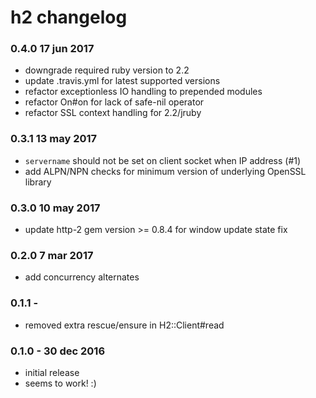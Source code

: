 h2 changelog
============

### 0.4.0 17 jun 2017

* downgrade required ruby version to 2.2
* update .travis.yml for latest supported versions
* refactor exceptionless IO handling to prepended modules
* refactor On#on for lack of safe-nil operator
* refactor SSL context handling for 2.2/jruby

### 0.3.1 13 may 2017

* `servername` should not be set on client socket when IP address (#1)
* add ALPN/NPN checks for minimum version of underlying OpenSSL library

### 0.3.0 10 may 2017

* update http-2 gem version >= 0.8.4 for window update state fix

### 0.2.0 7 mar 2017

* add concurrency alternates

### 0.1.1 -

* removed extra rescue/ensure in H2::Client#read

### 0.1.0 - 30 dec 2016

* initial release
* seems to work! :)
